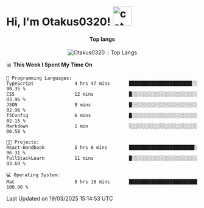 <h1> Hi, I'm Otakus0320! <img src="https://media.giphy.com/media/mGcNjsfWAjY5AEZNw6/giphy.gif" width="50" alt="cat"></h1>

<h4 align="center">Top langs</h4>

<p align="center"><img src="https://github-readme-stats.vercel.app/api/top-langs/?username=Otakus0320&langs_count=10&theme=tokyonight&layout=compact&timestamp={{random_number}}" alt="Otakus0320 :: Top Langs" /></p>

<!--START_SECTION:waka-->
📊 **This Week I Spent My Time On** 

```text
💬 Programming Languages: 
TypeScript               4 hrs 47 mins       ███████████████████████░░   90.35 % 
CSS                      12 mins             █░░░░░░░░░░░░░░░░░░░░░░░░   03.96 % 
JSON                     9 mins              █░░░░░░░░░░░░░░░░░░░░░░░░   02.96 % 
TSConfig                 6 mins              █░░░░░░░░░░░░░░░░░░░░░░░░   02.15 % 
Markdown                 1 min               ░░░░░░░░░░░░░░░░░░░░░░░░░   00.58 % 

🐱‍💻 Projects: 
React-Handbook           5 hrs 6 mins        ████████████████████████░   96.31 % 
FullStackLearn           11 mins             █░░░░░░░░░░░░░░░░░░░░░░░░   03.69 % 

💻 Operating System: 
Mac                      5 hrs 18 mins       █████████████████████████   100.00 % 
```


 Last Updated on 19/03/2025 15:14:53 UTC
<!--END_SECTION:waka-->

